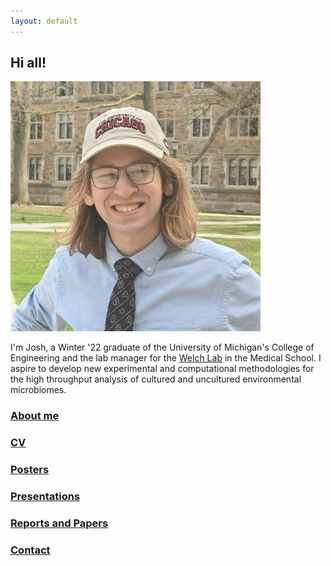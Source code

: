 ```yaml
---
layout: default
---
```

## Hi all!

![](files/josh.jpg)

I'm Josh, a Winter '22 graduate of the University of Michigan's College of Engineering and the lab manager for the [Welch Lab](https://welch-lab.github.io/) in the Medical School. I aspire to develop new experimental and computational methodologies for the high throughput analysis of cultured and uncultured environmental microbiomes.

### [About me](about_me.md)

### [CV](files/jsodicoff_CV_2022_v4.pdf)

### [Posters](posters.md)

### [Presentations](presentations.md)

### [Reports and Papers](reports.md)

### [Contact](contact.md)
